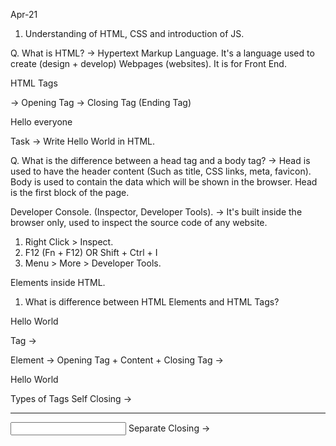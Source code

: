Apr-21

1. Understanding of HTML, CSS and introduction of JS.

Q. What is HTML?
-> Hypertext Markup Language. It's a language used to create (design + develop) Webpages (websites). It is for Front End.

HTML Tags
<html> -> Opening Tag
</html> -> Closing Tag (Ending Tag)
<p>Hello everyone</p>


Task -> Write Hello World in HTML.

Q. What is the difference between a head tag and a body tag?
-> Head is used to have the header content (Such as title, CSS links, meta, favicon). Body is used to contain the data which will be shown in the browser. Head is the first block of the page.


Developer Console. (Inspector, Developer Tools).
-> It's built inside the browser only, used to inspect the source code of any website.
1. Right Click > Inspect.
2. F12 (Fn + F12) OR Shift + Ctrl + I
3. Menu > More > Developer Tools.

Elements inside HTML.

1. What is difference between HTML Elements and HTML Tags?

<p>Hello World</p>
Tag -> <p>
Element -> Opening Tag + Content + Closing Tag -> <p>Hello World</p>

Types of Tags
Self Closing -> <br /> <img /> <hr /> <input />
Separate Closing -> <head></head> <body></body> <b></b> <i></i> <div></div> <span></span> <script>

a. Paragraph tag <p> -> Regular text display.
b. Heading tag <h1> to <h6> -> Used to show the heading (h1 is biggest, h6 is smallest).
c. division tag <div> -> Used to divide the content of the webpage into different parts.
d. Table tag <table> -> Used to show the data in a structured way (in terms of rows and columns, like a matrix).

thead -> Header of the table.
tbody -> Body of the table.
tfoot -> Footer of the table.

tr -> Creates a new ROW.
th -> Put a cell in the header.
td -> Put a cell in the regular body/footer.

input tag -> Used to take input from the user.
input types:

text
color
number

Documentation -> https://developer.mozilla.org/en-US/docs/Web/HTML/Element/input

Website -> https://developer.mozilla.org

Assignment
Try to build your own webpage.
It can include things like
-> Your name
-> Your profile picture
-> Education background (Marks maybe?)
-> Personal Background
-> Phone Number / Email

Further Reading
-> https://colorhunt.co
-> https://www.lambdatest.com/blog/how-to-use-css-breakpoints-for-responsive-design/